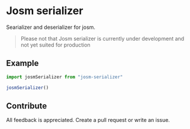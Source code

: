# Josm serializer

Searializer and deserializer for josm.

> Please not that Josm serializer is currently under development and not yet suited for production

## Example



```js
import josmSerializer from "josm-serializer"

josmSerializer()
```



## Contribute

All feedback is appreciated. Create a pull request or write an issue.
